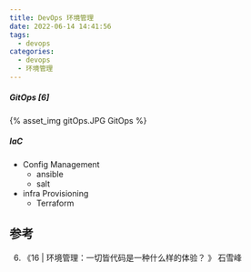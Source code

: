 ```yaml
---
title: DevOps 环境管理
date: 2022-06-14 14:41:56
tags:
  - devops
categories:
  - devops    
  - 环境管理
---
```


<p></p>
<!-- more -->


##### GitOps [6]
{% asset_img  gitOps.JPG GitOps  %} 

##### IaC
+ Config Management
  - ansible
  - salt
+ infra Provisioning
  - Terraform


## 参考
6. 《16 | 环境管理：一切皆代码是一种什么样的体验？ 》  石雪峰

